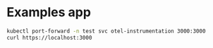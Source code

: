 # Examples app

```sh
kubectl port-forward -n test svc otel-instrumentation 3000:3000
curl https://localhost:3000
```
